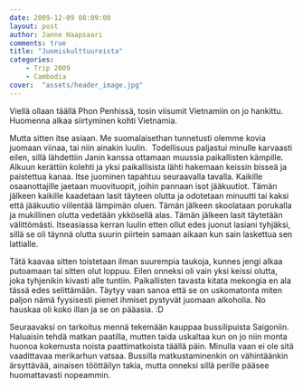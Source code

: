 ```yaml
---
date: 2009-12-09 08:09:00
layout: post
author: Janne Haapsaari
comments: true
title: "Juomiskulttuureista"
categories:
    - Trip 2009
    - Cambodia
cover:  "assets/header_image.jpg"
---
```


Viellä ollaan täällä Phon Penhissä, tosin viisumit Vietnamiin on jo hankittu.
Huomenna alkaa siirtyminen kohti Vietnamia.

Mutta sitten itse asiaan. Me suomalaisethan tunnetusti olemme kovia juomaan
viinaa, tai niin ainakin luulin.  Todellisuus paljastui minulle karvaasti
eilen, sillä lähdettiin Janin kanssa ottamaan muussia paikallisten kämpille.
Alkuun kerättiin kolehti ja yksi paikallisista lähti hakemaan keissin bisseä
ja paistettua kanaa. Itse juominen tapahtuu seuraavalla tavalla. Kaikille
osaanottajille jaetaan muovituopit, joihin pannaan isot jääkuutiot. Tämän
jälkeen kaikille kaadetaan lasit täyteen olutta ja odotetaan minuutti tai
kaksi että jääkuutio viilentää lämpimän oluen. Tämän jälkeen skoolataan
porukalla ja mukillinen olutta vedetään ykkösellä alas. Tämän jälkeen lasit
täytetään välittömästi. Itseasiassa kerran luulin etten ollut edes juonut
lasiani tyhjäksi, sillä se oli täynnä olutta suurin piirtein samaan aikaan kun
sain laskettua sen lattialle.

Tätä kaavaa sitten toistetaan ilman suurempia taukoja, kunnes jengi alkaa
putoamaan tai sitten olut loppuu. Eilen onneksi oli vain yksi keissi olutta,
joka tyhjenikin kivasti alle tuntiin. Paikallisten tavasta kitata mekongia en
ala tässä edes selittämään. Täytyy vaan sanoa että se on uskomatonta miten
paljon nämä fyysisesti pienet ihmiset pystyvät juomaan alkoholia. No hauskaa
oli koko illan ja se on pääasia. :D

Seuraavaksi on tarkoitus mennä tekemään kauppaa bussilipuista Saigoniin.
Haluaisin tehdä matkan paatilla, mutten taida uskaltaa kun on jo niin monta
huonoa kokemusta noista paattimatkoista täällä päin. Minulla vaan ei ole sitä
vaadittavaa merikarhun vatsaa. Bussilla matkustaminenkin on vähintäänkin
ärsyttävää, ainaisen tööttäilyn takia, mutta onneksi sillä perille pääsee
huomattavasti nopeammin.
